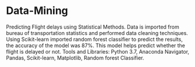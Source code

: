 # Data-Mining
Predicting Flight delays using Statistical Methods.
Data is imported from bureau of transportation statistics and performed data cleaning techniques.
Using Scikit-learn imported random forest classifier to predict the results, the accuracy of the model was 87%. 
This model helps predict whether the flight is delayed or not.
Tools and Libraries: Python 3.7, Anaconda Navigator, Pandas, Scikit-learn, Matplotlib, Random forest Classifier.
